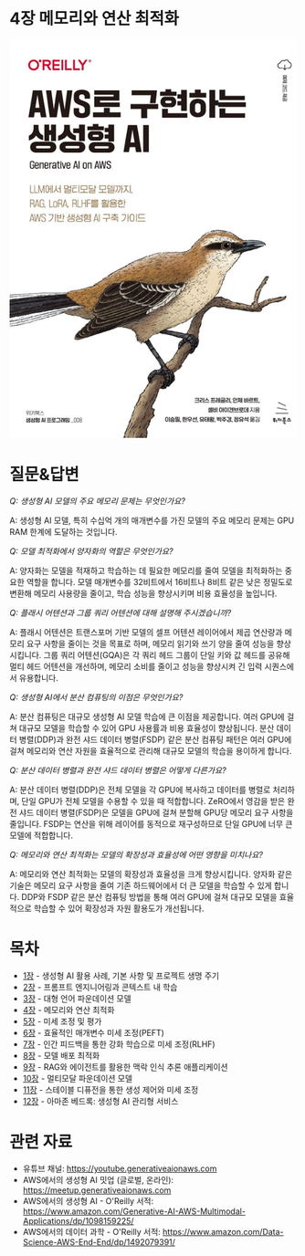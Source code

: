 # 4장 메모리와 연산 최적화
[![](../img/gaia_book_cover_sm.png)](https://www.amazon.com/Generative-AI-AWS-Multimodal-Applications/dp/1098159225/)

# 질문&답변
_Q: 생성형 AI 모델의 주요 메모리 문제는 무엇인가요?_

A: 생성형 AI 모델, 특히 수십억 개의 매개변수를 가진 모델의 주요 메모리 문제는 GPU RAM 한계에 도달하는 것입니다.

_Q: 모델 최적화에서 양자화의 역할은 무엇인가요?_

A: 양자화는 모델을 적재하고 학습하는 데 필요한 메모리를 줄여 모델을 최적화하는 중요한 역할을 합니다. 모델 매개변수를 32비트에서 16비트나 8비트 같은 낮은 정밀도로 변환해 메모리 사용량을 줄이고, 학습 성능을 향상시키며 비용 효율성을 높입니다.

_Q: 플래시 어텐션과 그룹 쿼리 어텐션에 대해 설명해 주시겠습니까?_

A: 플래시 어텐션은 트랜스포머 기반 모델의 셀프 어텐션 레이어에서 제곱 연산량과 메모리 요구 사항을 줄이는 것을 목표로 하며, 메모리 읽기와 쓰기 양을 줄여 성능을 향상시킵니다. 그룹 쿼리 어텐션(GQA)은 각 쿼리 헤드 그룹이 단일 키와 값 헤드를 공유해 멀티 헤드 어텐션을 개선하며, 메모리 소비를 줄이고 성능을 향상시켜 긴 입력 시퀀스에서 유용합니다.

_Q: 생성형 AI에서 분산 컴퓨팅의 이점은 무엇인가요?_

A: 분산 컴퓨팅은 대규모 생성형 AI 모델 학습에 큰 이점을 제공합니다. 여러 GPU에 걸쳐 대규모 모델을 학습할 수 있어 GPU 사용률과 비용 효율성이 향상됩니다. 분산 데이터 병렬(DDP)과 완전 샤드 데이터 병렬(FSDP) 같은 분산 컴퓨팅 패턴은 여러 GPU에 걸쳐 메모리와 연산 자원을 효율적으로 관리해 대규모 모델의 학습을 용이하게 합니다.

_Q: 분산 데이터 병렬과 완전 샤드 데이터 병렬은 어떻게 다른가요?_

A: 분산 데이터 병렬(DDP)은 전체 모델을 각 GPU에 복사하고 데이터를 병렬로 처리하며, 단일 GPU가 전체 모델을 수용할 수 있을 때 적합합니다. ZeRO에서 영감을 받은 완전 샤드 데이터 병렬(FSDP)은 모델을 GPU에 걸쳐 분할해 GPU당 메모리 요구 사항을 줄입니다. FSDP는 연산을 위해 레이어를 동적으로 재구성하므로 단일 GPU에 너무 큰 모델에 적합합니다.

_Q: 메모리와 연산 최적화는 모델의 확장성과 효율성에 어떤 영향을 미치나요?_

A: 메모리와 연산 최적화는 모델의 확장성과 효율성을 크게 향상시킵니다. 양자화 같은 기술은 메모리 요구 사항을 줄여 기존 하드웨어에서 더 큰 모델을 학습할 수 있게 합니다. DDP와 FSDP 같은 분산 컴퓨팅 방법을 통해 여러 GPU에 걸쳐 대규모 모델을 효율적으로 학습할 수 있어 확장성과 자원 활용도가 개선됩니다.

# 목차
* [1장](/01_intro) - 생성형 AI 활용 사례, 기본 사항 및 프로젝트 생명 주기
* [2장](/02_prompt) - 프롬프트 엔지니어링과 콘텍스트 내 학습
* [3장](/03_foundation) - 대형 언어 파운데이션 모델
* [4장](/04_optimize) - 메모리와 연산 최적화
* [5장](/05_finetune) - 미세 조정 및 평가
* [6장](/06_peft) - 효율적인 매개변수 미세 조정(PEFT)
* [7장](/07_rlhf) - 인간 피드백을 통한 강화 학습으로 미세 조정(RLHF)
* [8장](/08_deploy) - 모델 배포 최적화
* [9장](/09_rag) - RAG와 에이전트를 활용한 맥락 인식 추론 애플리케이션
* [10장](/10_multimodal) - 멀티모달 파운데이션 모델
* [11장](/11_diffusers) - 스테이블 디퓨전을 통한 생성 제어와 미세 조정
* [12장](/12_bedrock) - 아마존 베드록: 생성형 AI 관리형 서비스

# 관련 자료
* 유튜브 채널: https://youtube.generativeaionaws.com
* AWS에서의 생성형 AI 밋업 (글로벌, 온라인): https://meetup.generativeaionaws.com
* AWS에서의 생성형 AI - O'Reilly 서적: https://www.amazon.com/Generative-AI-AWS-Multimodal-Applications/dp/1098159225/
* AWS에서의 데이터 과학 - O'Reilly 서적: https://www.amazon.com/Data-Science-AWS-End-End/dp/1492079391/
